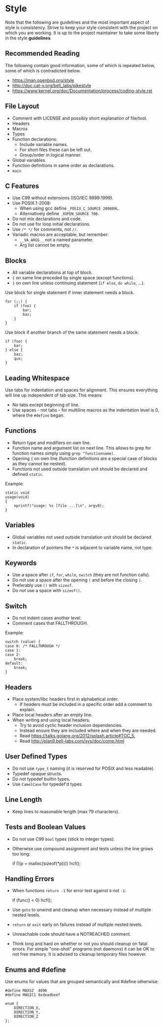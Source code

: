 Style
=====
Note that the following are guidelines and the most important aspect of style
is consistency. Strive to keep your style consistent with the project on which
you are working. It is up to the project maintainer to take some liberty in the
style **guidelines**.


Recommended Reading
-------------------
The following contain good information, some of which is repeated below, some
of which is contradicted below.

* <https://man.openbsd.org/style>
* <http://doc.cat-v.org/bell_labs/pikestyle>
* <https://www.kernel.org/doc/Documentation/process/coding-style.rst>


File Layout
-----------
* Comment with LICENSE and possibly short explanation of file/tool.
* Headers
* Macros
* Types
* Function declarations:
  * Include variable names.
  * For short files these can be left out.
  * Group/order in logical manner.
* Global variables.
* Function definitions in same order as declarations.
* `main`


C Features
----------
* Use C99 without extensions (ISO/IEC 9899:1999).
* Use POSIX.1-2008:
  * When using gcc define `_POSIX_C_SOURCE 200809L`.
  * Alternatively define `_XOPEN_SOURCE 700`.
* Do not mix declarations and code.
* Do not use for loop initial declarations.
* Use `/* */` for comments, not `//`.
* Variadic macros are acceptable, but remember:
  * `__VA_ARGS__` not a named parameter.
  * Arg list cannot be empty.


Blocks
------
* All variable declarations at top of block.
* `{` on same line preceded by single space (except functions).
* `}` on own line unless continuing statement (`if else`, `do while`, ...).

Use block for single statement if inner statement needs a block.

	for (;;) {
		if (foo) {
			bar;
			baz;
		}
	}

Use block if another branch of the same statement needs a block:

	if (foo) {
		bar;
	} else {
		baz;
		qux;
	}


Leading Whitespace
------------------
Use tabs for indentation and spaces for alignment. This ensures everything will
line up independent of tab size. This means:

* No tabs except beginning of line.
* Use spaces - not tabs - for multiline macros as the indentation level is 0,
  where the `#define` began.


Functions
---------
* Return type and modifiers on own line.
* Function name and argument list on next line. This allows to grep for function
  names simply using `grep ^functionname(`.
* Opening `{` on own line (function definitions are a special case of blocks as
  they cannot be nested).
* Functions not used outside translation unit should be declared and defined
  `static`.

Example:

	static void
	usage(void)
	{
		eprintf("usage: %s [file ...]\n", argv0);
	}


Variables
---------
* Global variables not used outside translation unit should be declared `static`.
* In declaration of pointers the `*` is adjacent to variable name, not type.


Keywords
--------
* Use a space after `if`, `for`, `while`, `switch` (they are not function calls).
* Do not use a space after the opening `(` and before the closing `)`.
* Preferably use `()` with `sizeof`.
* Do not use a space with `sizeof()`.


Switch
------
* Do not indent cases another level.
* Comment cases that FALLTHROUGH.

Example:

	switch (value) {
	case 0: /* FALLTHROUGH */
	case 1:
	case 2:
		break;
	default:
		break;
	}


Headers
-------
* Place system/libc headers first in alphabetical order.
  * If headers must be included in a specific order add a comment to explain.
* Place local headers after an empty line.
* When writing and using local headers.
  * Try to avoid cyclic header inclusion dependencies.
  * Instead ensure they are included where and when they are needed.
  * Read <https://talks.golang.org/2012/splash.article#TOC_5.>
  * Read <http://plan9.bell-labs.com/sys/doc/comp.html>


User Defined Types
------------------
* Do not use `type_t` naming (it is reserved for POSIX and less readable).
* Typedef opaque structs.
* Do not typedef builtin types.
* Use `CamelCase` for typedef'd types.


Line Length
-----------
* Keep lines to reasonable length (max 79 characters).


Tests and Boolean Values
------------------------
* Do not use C99 `bool` types (stick to integer types).
* Otherwise use compound assignment and tests unless the line grows too long:

	if (!(p = malloc(sizeof(*p))))
		hcf();


Handling Errors
---------------
* When functions `return -1` for error test against `0` not `-1`:

	if (func() < 0)
		hcf();

* Use `goto` to unwind and cleanup when necessary instead of multiple nested
  levels.
* `return` or `exit` early on failures instead of multiple nested levels.
* Unreachable code should have a NOTREACHED comment.
* Think long and hard on whether or not you should cleanup on fatal errors.
  For simple "one-shot" programs (not daemons) it can be OK to not free memory.
  It is advised to cleanup temporary files however.


Enums and #define
-----------------
Use enums for values that are grouped semantically and #define otherwise:

	#define MAXSZ  4096
	#define MAGIC1 0xdeadbeef

	enum {
		DIRECTION_X,
		DIRECTION_Y,
		DIRECTION_Z
	};
